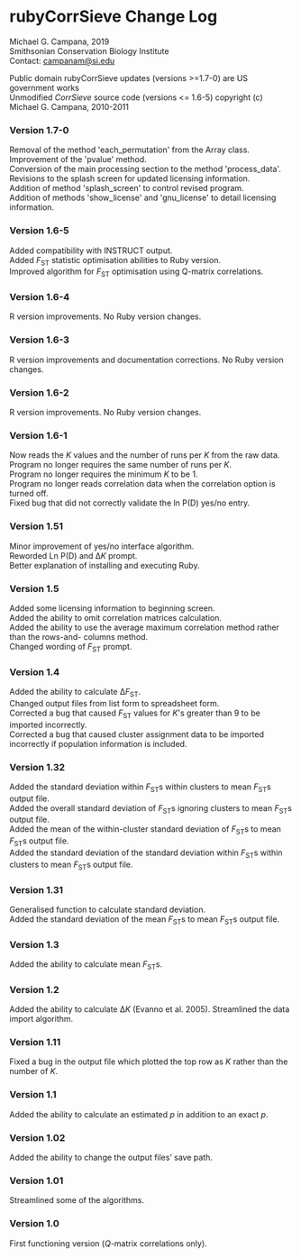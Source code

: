 # rubyCorrSieve Change Log

Michael G. Campana, 2019  
Smithsonian Conservation Biology Institute  
Contact: campanam@si.edu  

Public domain rubyCorrSieve updates (versions >=1.7-0) are US government works  
Unmodified *CorrSieve* source code (versions <= 1.6-5) copyright (c) Michael G. Campana, 2010-2011  

### Version 1.7-0  
Removal of the method 'each_permutation' from the Array class.  
Improvement of the 'pvalue' method.  
Conversion of the main processing section to the method 'process_data'.  
Revisions to the splash screen for updated licensing information.  
Addition of method 'splash_screen' to control revised program.  
Addition of methods 'show_license' and 'gnu_license' to detail licensing information.  

### Version 1.6-5  
Added compatibility with INSTRUCT output.  
Added *F*<sub>ST</sub> statistic optimisation abilities to Ruby version.  
Improved algorithm for *F*<sub>ST</sub> optimisation using Q-matrix correlations.  

### Version 1.6-4  
R version improvements. No Ruby version changes.  

### Version 1.6-3
R version improvements and documentation corrections. No Ruby version changes.  

### Version 1.6-2
R version improvements. No Ruby version changes.  

### Version 1.6-1
Now reads the *K* values and the number of runs per *K* from the raw data.  
Program no longer requires the same number of runs per *K*.  
Program no longer requires the minimum *K* to be 1.  
Program no longer reads correlation data when the correlation option is turned off.  
Fixed bug that did not correctly validate the ln P(D) yes/no entry.  

### Version 1.51  
Minor improvement of yes/no interface algorithm.  
Reworded Ln P(D) and Δ*K* prompt.  
Better explanation of installing and executing Ruby.  

### Version 1.5  
Added some licensing information to beginning screen.  
Added the ability to omit correlation matrices calculation.  
Added the ability to use the average maximum correlation method rather than the rows-and- columns method.  
Changed wording of *F*<sub>ST</sub> prompt.  

### Version 1.4  
Added the ability to calculate Δ*F*<sub>ST</sub>.  
Changed output files from list form to spreadsheet form.  
Corrected a bug that caused *F*<sub>ST</sub> values for *K*'s greater than 9 to be imported incorrectly.  
Corrected a bug that caused cluster assignment data to be imported incorrectly if population information is included.  

### Version 1.32
Added the standard deviation within *F*<sub>ST</sub>s within clusters to mean *F*<sub>ST</sub>s output file.  
Added the overall standard deviation of *F*<sub>ST</sub>s ignoring clusters to mean *F*<sub>ST</sub>s output file.  
Added the mean of the within-cluster standard deviation of *F*<sub>ST</sub>s to mean *F*<sub>ST</sub>s output file.  
Added the standard deviation of the standard deviation within *F*<sub>ST</sub>s within clusters to mean *F*<sub>ST</sub>s output file.  

### Version 1.31  
Generalised function to calculate standard deviation.  
Added the standard deviation of the mean *F*<sub>ST</sub>s to mean *F*<sub>ST</sub>s output file.  

### Version 1.3
Added the ability to calculate mean *F*<sub>ST</sub>s.  

### Version 1.2
Added the ability to calculate Δ*K* (Evanno et al. 2005).  Streamlined the data import algorithm.  

### Version 1.11  
Fixed a bug in the output file which plotted the top row as *K* rather than the number of *K*.  

### Version 1.1  
Added the ability to calculate an estimated *p* in addition to an exact *p*.

### Version 1.02  
Added the ability to change the output files’ save path.  

### Version 1.01  
Streamlined some of the algorithms.  

### Version 1.0  
First functioning version (*Q*-matrix correlations only).  
